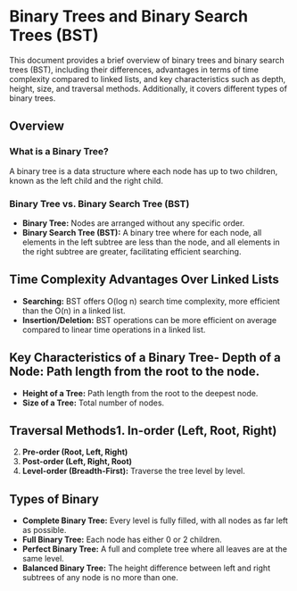# Binary Trees and Binary Search Trees (BST)

This document provides a brief overview of binary trees and binary search trees (BST), including their differences, advantages in terms of time complexity compared to linked lists, and key characteristics such as depth, height, size, and traversal methods. Additionally, it covers different types of binary trees.

## Overview

### What is a Binary Tree?

A binary tree is a data structure where each node has up to two children, known as the left child and the right child.

### Binary Tree vs. Binary Search Tree (BST)

- **Binary Tree:** Nodes are arranged without any specific order.
- **Binary Search Tree (BST):** A binary tree where for each node, all elements in the left subtree are less than the node, and all elements in the right subtree are greater, facilitating efficient searching.

## Time Complexity Advantages Over Linked Lists

- **Searching:** BST offers O(log n) search time complexity, more efficient than the O(n) in a linked list.
- **Insertion/Deletion:** BST operations can be more efficient on average compared to linear time operations in a linked list.

## Key Characteristics of a Binary Tree- **Depth of a Node:** Path length from the root to the node.
- **Height of a Tree:** Path length from the root to the deepest node.
- **Size of a Tree:** Total number of nodes.

## Traversal Methods1. **In-order (Left, Root, Right)**
2. **Pre-order (Root, Left, Right)**
3. **Post-order (Left, Right, Root)**
4. **Level-order (Breadth-First):** Traverse the tree level by level.

## Types of Binary

- **Complete Binary Tree:** Every level is fully filled, with all nodes as far left as possible.
- **Full Binary Tree:** Each node has either 0 or 2 children.
- **Perfect Binary Tree:** A full and complete tree where all leaves are at the same level.
- **Balanced Binary Tree:** The height difference between left and right subtrees of any node is no more than one.

